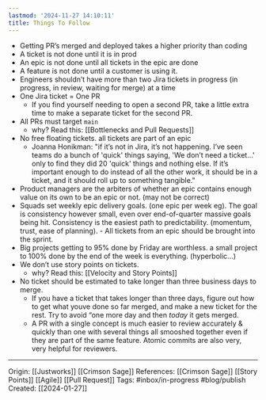 ```yaml
---
lastmod: '2024-11-27 14:10:11'
title: Things To Follow
---
```


- Getting PR’s merged and deployed takes a higher priority than coding
- A ticket is not done until it is in prod
- An epic is not done until all tickets in the epic are done
- A feature is not done until a customer is using it.
- Engineers shouldn’t have more than two Jira tickets in progress (in progress, in review, waiting for merge) at a time 
- One Jira ticket = One PR
    - If you find yourself needing to open a second PR, take a little extra time to make a separate ticket for the second PR.
- All PRs must target `main`
    - why? Read this: [[Bottlenecks and Pull Requests]]
- No free floating tickets. all tickets are part of an epic
    - Joanna Honikman: "if it’s not in Jira, it’s not happening. I’ve seen teams do a bunch of 'quick' things saying, 'We don’t need a ticket…' only to find they did 20 'quick' things and nothing else. If it’s important enough to do instead of all the other work, it should be in a ticket, and it should roll up to something tangible."
- Product managers are the arbiters of whether an epic contains enough value on its own to be an epic or not. (may not be correct)
- Squads set weekly epic delivery goals. (one epic per week eg). The goal is consistency however small, even over end-of-quarter massive goals being hit. Consistency is the easiest path to predictability. (momentum, trust, ease of planning). - All tickets from an epic should be brought into the sprint. 
- Big projects getting to 95% done by Friday are worthless. a small project to 100% done by the end of the week is everything. (hyperbolic…)
- We don’t use story points on tickets.
    - why? Read this: [[Velocity and Story Points]]
- No ticket should be estimated to take longer than three business days to merge. 
    - If you have a ticket that takes longer than three days, figure out how to get what youve done so far merged, and make a new ticket for the rest. Try to avoid “one more day and then _today_ it gets merged. 
    - A PR with a single concept is much easier to review accurately & quickly than one with several things all smooshed together even if they are part of the same feature. Atomic commits are also very, very helpful for reviewers.


---
Origin: [[Justworks]] [[Crimson Sage]]
References: [[Crimson Sage]] [[Story Points]] [[Agile]] [[Pull Request]]
Tags: #inbox/in-progress #blog/publish 
Created: [[2024-01-27]]